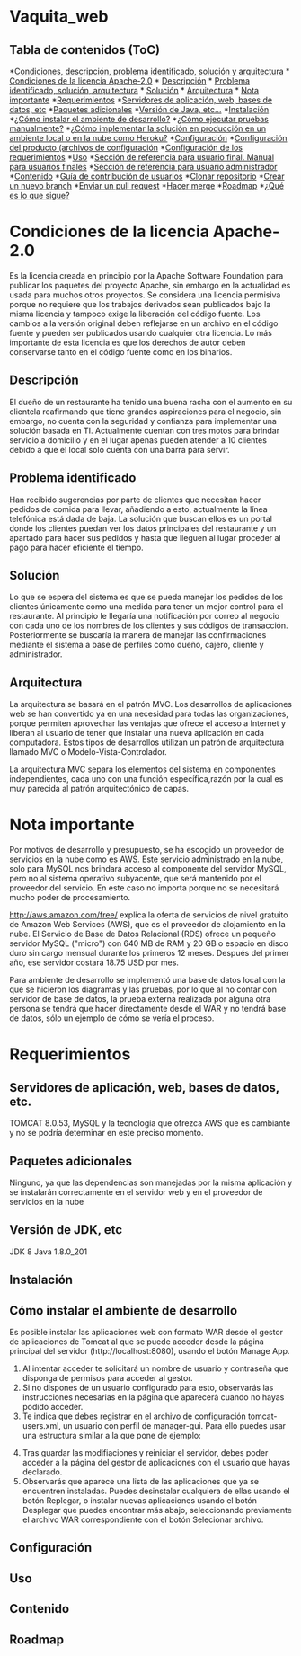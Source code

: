 # Vaquita_web

Tabla de contenidos (ToC)
-------------------------
*[Condiciones, descripción, problema identificado, solución y arquitectura](#parte1)
    * [Condiciones de la licencia Apache-2.0](#condiciones)
    * [Descripción](#descripcion)
    * [Problema identificado, solución, arquitectura](#problema)
    * [Solución](#solucion)
    * [Arquitectura](#arquitectura)
    * [Nota importante](#nota)
*[Requerimientos](#parte2)
    *[Servidores de aplicación, web, bases de datos, etc](#servidores)
    *[Paquetes adicionales](#paquetes)
    *[Versión de Java, etc...](#version-java)
*[Instalación](#parte3)
    *[¿Cómo instalar el ambiente de desarrollo?](#instalar)
    *[¿Cómo ejecutar pruebas manualmente?](#pruebas)
    *[¿Cómo implementar la solución en producción en un ambiente local o en la nube como Heroku?](#heroku)
*[Configuración](#parte4)
     *[Configuración del producto (archivos de configuración](#archivos-configuracion)
     *[Configuración de los requerimientos](configuracion-requerimientos)
*[Uso](#parte5)
    *[Sección de referencia para usuario final. Manual para usuarios finales](#seccion-referencia)
    *[Sección de referencia para usuario administrador](#seccion-referencia-admin)
*[Contenido](#parte6)
    *[Guía de contribución de usuarios](#contribucion-usuarios)
        *[Clonar repositorio](#clonar)
        *[Crear un nuevo branch](#branch)
        *[Enviar un pull request](#pull-request)
        *[Hacer merge](#merge)
*[Roadmap](#parte7)
    *[¿Qué es lo que sigue?](#que-sigue)

Condiciones de la licencia Apache-2.0
=====================================
Es la licencia creada en principio por la Apache Software Foundation para publicar los paquetes del proyecto Apache, sin embargo en la actualidad es usada para muchos otros proyectos. Se considera una licencia permisiva porque no requiere que los trabajos derivados sean publicados bajo la misma licencia y tampoco exige la liberación del código fuente. Los cambios a la versión original deben reflejarse en un archivo en el código fuente y pueden ser publicados usando cualquier otra licencia. Lo más importante de esta licencia es que los derechos de autor deben conservarse tanto en el código fuente como en los binarios.

Descripción
-----------
El dueño de un restaurante ha tenido una buena racha con el aumento en su clientela reafirmando que tiene grandes aspiraciones para el negocio, sin embargo, no cuenta con la seguridad y confianza para implementar una solución basada en TI. Actualmente cuentan con tres motos para brindar servicio a domicilio y en el lugar apenas pueden atender a 10 clientes debido a que el local solo cuenta con una barra para servir.

Problema identificado
---------------------
Han recibido sugerencias por parte de clientes que necesitan hacer pedidos de comida para llevar, añadiendo a esto, actualmente la línea telefónica está dada de baja. La solución que buscan ellos es un portal donde los clientes puedan ver los datos principales del restaurante y un apartado para hacer sus pedidos y hasta que lleguen al lugar proceder al pago para hacer eficiente el tiempo.

Solución
--------
Lo que se espera del sistema es que se pueda manejar los pedidos de los clientes únicamente como una medida para tener un mejor control para el restaurante. Al principio le llegaría una notificación por correo al negocio con cada uno de los nombres de los clientes y sus códigos de transacción. Posteriormente se buscaría la manera de manejar las confirmaciones mediante el sistema a base de perfiles como dueño, cajero, cliente y administrador.

Arquitectura
------------
La arquitectura se basará en el patrón MVC. Los desarrollos de aplicaciones web se han convertido ya en una necesidad para todas las organizaciones, porque permiten aprovechar las ventajas que ofrece el acceso a Internet y liberan al usuario de tener que instalar una nueva aplicación en cada computadora. Estos tipos de desarrollos utilizan un patrón de arquitectura llamado MVC o Modelo-Vista-Controlador.

La arquitectura MVC separa los elementos del sistema en componentes independientes, cada uno con una función específica,razón por la cual es muy parecida al patrón arquitectónico de capas.

Nota importante
===============
Por motivos de desarrollo y presupuesto, se ha escogido un proveedor de servicios en la nube como es AWS. Este servicio administrado en la nube, solo para MySQL nos brindará acceso al componente del servidor MySQL, pero no al sistema operativo subyacente, que será mantenido por el proveedor del servicio. En este caso no importa porque no se necesitará mucho poder de procesamiento.

http://aws.amazon.com/free/ explica la oferta de servicios de nivel gratuito de Amazon Web Services (AWS), que es el proveedor de alojamiento en la nube. El Servicio de Base de Datos Relacional (RDS) ofrece un pequeño servidor MySQL ("micro") con 640 MB de RAM y 20 GB o espacio en disco duro sin cargo mensual durante los primeros 12 meses. Después del primer año, ese servidor costará 18.75 USD por mes.

Para ambiente de desarrollo se implementó una base de datos local con la que se hicieron los diagramas  y las pruebas, por lo que al no contar con servidor de base de datos, la prueba externa realizada por alguna otra persona se tendrá que hacer directamente desde el WAR y no tendrá base de datos, sólo un ejemplo de cómo se vería el proceso.

Requerimientos
==============

Servidores de aplicación, web, bases de datos, etc.
---------------------------------------------------
TOMCAT 8.0.53, MySQL y la tecnología que ofrezca AWS que es cambiante y no se podría determinar en este preciso momento.

Paquetes adicionales
--------------------
Ninguno, ya que las dependencias son manejadas por la misma aplicación y se instalarán correctamente en el servidor web y en el proveedor de servicios en la nube

Versión de JDK, etc
--------------------
JDK 8
Java 1.8.0_201

Instalación
-----------

Cómo instalar el ambiente de desarrollo
---------------------------------------
Es posible instalar las aplicaciones web con formato WAR desde el gestor de aplicaciones de Tomcat al que se puede acceder desde la página principal del servidor (http://localhost:8080), usando el botón Manage App.

1.	Al intentar acceder te solicitará un nombre de usuario y contraseña que disponga de permisos para acceder al gestor.
2.	Si no dispones de un usuario configurado para esto, observarás las instrucciones necesarias en la página que aparecerá cuando no hayas podido acceder.
3.	Te indica que debes registrar en el archivo de configuración tomcat-users.xml, un usuario con perfil de manager-gui. Para ello puedes usar una estructura similar a la que pone de ejemplo:

<role rolename="manager-gui"/>
<user username="tomcat" password="s3cret" roles="manager-gui"/>

4.	Tras guardar las modifiaciones y reiniciar el servidor, debes poder acceder a la página del gestor de aplicaciones con el usuario que hayas declarado.
5.	Observarás que aparece una lista de las aplicaciones que ya se encuentren instaladas. Puedes desinstalar cualquiera de ellas usando el botón Replegar, o instalar nuevas aplicaciones usando el botón Desplegar que puedes encontrar más abajo, seleccionando previamente el archivo WAR correspondiente con el botón Selecionar archivo.


Configuración
-------------

Uso
---

Contenido
---------

Roadmap
-------
